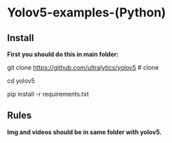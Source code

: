 # Yolov5-examples-(Python)
## Install
**First you should do this in main folder:**

git clone https://github.com/ultralytics/yolov5  # clone	

cd yolov5	

pip install -r requirements.txt	
## Rules
**Img and videos should be in same folder with yolov5.**
